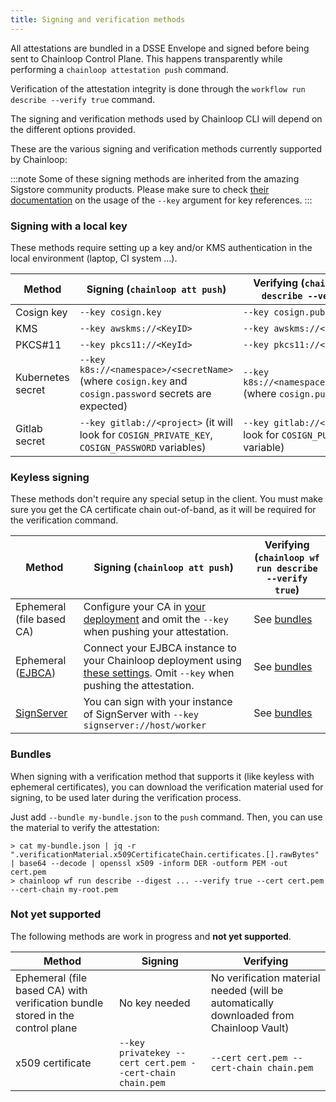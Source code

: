 ```yaml
---
title: Signing and verification methods
---
```


All attestations are bundled in a DSSE Envelope and signed before being sent to Chainloop Control Plane. This happens transparently while performing a `chainloop attestation push` command.

Verification of the attestation integrity is done through the `workflow run describe --verify true` command.

The signing and verification methods used by Chainloop CLI will depend on the different options provided.

These are the various signing and verification methods currently supported by Chainloop:

:::note
Some of these signing methods are inherited from the amazing Sigstore community products. Please make sure to check 
[their documentation](https://docs.sigstore.dev/signing/signing_with_blobs/#signing-with-a-key) on the usage of the `--key` argument for key references.
:::

### Signing with a local key
These methods require setting up a key and/or KMS authentication in the local environment (laptop, CI system ...).

| Method            | Signing (`chainloop att push`)                                                                         | Verifying (`chainloop wf run describe --verify true`)                      |
|-------------------|--------------------------------------------------------------------------------------------------------|----------------------------------------------------------------------------| 
| Cosign key        | `--key cosign.key`                                                                                     | `--key cosign.pub`                                                         |
| KMS               | `--key awskms://<KeyID>`                                                                               | `--key awskms://<KeyID>`                                                   | 
| PKCS#11           | `--key pkcs11://<KeyId>`                                                                               | `--key pkcs11://<KeyId>`                                                   |
| Kubernetes secret | `--key k8s://<namespace>/<secretName>` (where `cosign.key` and `cosign.password` secrets are expected) | `--key k8s://<namespace>/<secretName>` (where `cosign.pub` is expected)    |
| Gitlab secret     | `--key gitlab://<project>` (it will look for `COSIGN_PRIVATE_KEY`, `COSIGN_PASSWORD` variables)        | `--key gitlab://<project>` (it will look for `COSIGN_PUBLIC_KEY` variable) |

### Keyless signing
These methods don't require any special setup in the client. You must make sure you get the CA certificate chain out-of-band, as it will be required for the verification command.

| Method                                                     | Signing (`chainloop att push`)                                                                                                                                                                                                                     | Verifying (`chainloop wf run describe --verify true`) |
|------------------------------------------------------------|----------------------------------------------------------------------------------------------------------------------------------------------------------------------------------------------------------------------------------------------------|-------------------------------------------------------|
| Ephemeral (file based CA)                                  | Configure your CA in [your deployment](https://github.com/chainloop-dev/chainloop/blob/main/deployment/chainloop/templates/controlplane/file_ca.secret.yaml) and omit the `--key` when pushing your attestation.                                   | See [bundles](#bundles)                               |
| Ephemeral ([EJBCA](https://github.com/Keyfactor/ejbca-ce)) | Connect your EJBCA instance to your Chainloop deployment using [these settings](https://github.com/chainloop-dev/chainloop/blob/main/deployment/chainloop/templates/controlplane/ejbca_ca.secret.yaml). Omit `--key` when pushing the attestation. | See [bundles](#bundles)                               |
| [SignServer](https://www.signserver.org/)                  | You can sign with your instance of SignServer with `--key signserver://host/worker`                                                                                                                                                                | See [bundles](#bundles)                               |


### Bundles 
When signing with a verification method that supports it (like keyless with ephemeral certificates), you can download the verification material used for signing, to be used later during the verification process.

Just add `--bundle my-bundle.json` to the `push` command. Then, you can use the material to verify the attestation:
```
> cat my-bundle.json | jq -r ".verificationMaterial.x509CertificateChain.certificates.[].rawBytes" | base64 --decode | openssl x509 -inform DER -outform PEM -out cert.pem
> chainloop wf run describe --digest ... --verify true --cert cert.pem --cert-chain my-root.pem
```

### Not yet supported

The following methods are work in progress and **not yet supported**.

| Method                                                                         | Signing                                                   | Verifying                                                                               |
|--------------------------------------------------------------------------------|-----------------------------------------------------------|-----------------------------------------------------------------------------------------|
| Ephemeral (file based CA) with verification bundle stored in the control plane | No key needed                                             | No verification material needed (will be automatically downloaded from Chainloop Vault) | 
| x509 certificate                                                               | `--key privatekey --cert cert.pem --cert-chain chain.pem` | `--cert cert.pem --cert-chain chain.pem`                                                | 
